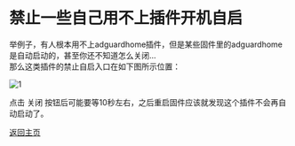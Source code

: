 # 禁止一些自己用不上插件开机自启           

举例子，有人根本用不上adguardhome插件，但是某些固件里的adguardhome是自动启动的，甚至你还不知道怎么关闭...                  
那么这类插件的禁止自启入口在如下图所示位置：            

![1](https://user-images.githubusercontent.com/73426989/162620200-75549db3-9752-4672-b7d5-60ce6c91b54a.png)      

点击 关闭 按钮后可能要等10秒左右，之后重启固件应该就发现这个插件不会再自动启动了。              


[返回主页](../README.md)         
